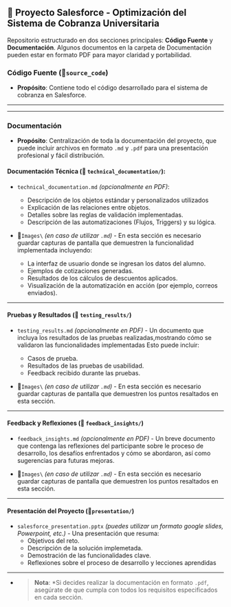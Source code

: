 ## 📁 Proyecto Salesforce - Optimización del Sistema de Cobranza Universitaria

Repositorio estructurado en dos secciones principales: **Código Fuente** y **Documentación**. Algunos documentos en la carpeta de Documentación pueden estar en formato PDF para mayor claridad y portabilidad.

### Código Fuente (📁`source_code`)
- **Propósito**: Contiene todo el código desarrollado para el sistema de cobranza en Salesforce.
---
---

### Documentación
- **Propósito**: Centralización de toda la documentación del proyecto, que puede incluir archivos en formato `.md` y `.pdf` para una presentación profesional y fácil distribución. 

#### Documentación Técnica (📁 `technical_documentation/`):
  - `technical_documentation.md` *(opcionalmente en PDF)*: 
    -   Descripción de los objetos estándar y personalizados utilizados
    - Explicación de las relaciones entre objetos.
    - Detalles sobre las reglas de validación implementadas.
    -  Descripción de las automatizaciones (Flujos, Triggers) y su lógica.

  - 📁`Images\` *(en caso de utilizar `.md`)* - En esta sección es necesario guardar capturas de pantalla que demuestren la funcionalidad implementada incluyendo: 
    - La interfaz de usuario donde se ingresan los datos del alumno.
    - Ejemplos de cotizaciones generadas.
    - Resultados de los cálculos de descuentos aplicados.
    - Visualización de la automatización en acción (por ejemplo, correos enviados).


---
#### Pruebas y Resultados (📁 `testing_results/`)
  - `testing_results.md` *(opcionalmente en PDF)* - Un documento que incluya los resultados de las pruebas realizadas,mostrando cómo se validaron las funcionalidades implementadas Esto
puede incluir:
      - Casos de prueba.
      - Resultados de las pruebas de usabilidad.
      - Feedback recibido durante las pruebas.

  - 📁`Images\` *(en caso de utilizar `.md`)* - En esta sección es necesario guardar capturas de pantalla que demuestren los puntos resaltados en esta sección.
---
#### Feedback y Reflexiones (📁 `feedback_insights/`)
  - `feedback_insights.md` *(opcionalmente en PDF)* - Un breve documento que contenga las reflexiones del participante sobre le proceso de desarrollo, los desafíos enfrentados y cómo se abordaron, así como sugerencias para futuras mejoras. 

  - 📁`Images\` *(en caso de utilizar `.md`)* - En esta sección es necesario guardar capturas de pantalla que demuestren los puntos resaltados en esta sección.
---

#### Presentación del Proyecto (📁`presentation/`)
  - `salesforce_presentation.pptx` *(puedes utilizar un formato google slides, Powerpoint, etc.)* - Una presentación que resuma:
      - Objetivos del reto.
      - Descripción de la solución implemetada.
      - Demostración de las funcionalidades clave.
      - Reflexiones sobre el proceso de desarrollo y lecciones aprendidas

---

- > **Nota**: *Si decides realizar la documentación en formato `.pdf`, asegúrate de que cumpla con todos los requisitos especificados en cada sección.
